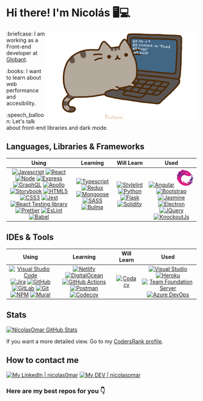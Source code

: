   # Hi there! I'm Nicolás :desktop_computer::computer:

  <img align="right" src="https://github.com/nicolasomar/nicolasomar/blob/main/assets/pusheencode.gif"/>

  <p>:briefcase: I am working as a Front-end developer at <a href="https://www.globant.com">Globant</a>.</p>
  <p>:books: I want to learn about web performance and accesibility.</p>
  <!-- <p>:black_nib: I write from time to time in <a href="https://dev.to/nicolasomar">dev.to</a>.</p> -->
  <p>:speech_balloon: Let's talk about front-end libraries and dark mode.</p>

  ## Languages, Libraries & Frameworks
  | Using | Learning | Will Learn | Used |
  | :---: | :---: | :---: | :---: |
  | [<img src="https://cdn.svgporn.com/logos/javascript.svg" title="Javascript" alt="Javascript" width="48px">](https://developer.mozilla.org/en-US/docs/Web/JavaScript) [<img src="https://cdn.svgporn.com/logos/react.svg" title="React" alt="React" width="48px">](https://reactjs.org/) [<img src="https://cdn.svgporn.com/logos/nodejs-icon.svg" title="Node" alt="Node" width="48px">](https://nodejs.org/) [<img src="https://w7.pngwing.com/pngs/925/447/png-transparent-express-js-node-js-javascript-mongodb-node-js-text-trademark-logo.png" title="Express" alt="Express" width="48px">](https://expressjs.com/) [<img src="https://cdn.svgporn.com/logos/graphql.svg" title="GraphQL" alt="GraphQL" width="48px">](https://graphql.org/) [<img src="https://cdn.svgporn.com/logos/apollostack.svg" title="Apollo" alt="Apollo" width="48px">](https://www.apollographql.com/) [<img src="https://cdn.svgporn.com/logos/storybook-icon.svg" title="Storybook" alt="Storybook" width="44px">](https://storybook.js.org/) [<img src="https://cdn.svgporn.com/logos/html-5.svg" title="HTML5" alt="HTML5" width="48px">](https://developer.mozilla.org/en-US/docs/Web/Guide/HTML/HTML5) [<img src="https://cdn.svgporn.com/logos/css-3.svg" title="CSS3" alt="CSS3" width="48px">](https://developer.mozilla.org/en-US/docs/Archive/CSS3) [<img src="https://cdn.svgporn.com/logos/jest.svg" title="Jest" alt="Jest" width="48px">](https://jestjs.io/) [<img src="https://cdn.svgporn.com/logos/testing-library.svg" title="React Testing library" alt="React Testing library" width="48px">](https://testing-library.com/) [<img src="https://cdn.svgporn.com/logos/prettier.svg" title="Prettier" alt="Prettier" width="48px">](https://prettier.io/) [<img src="https://cdn.svgporn.com/logos/eslint.svg" title="EsLint" alt="EsLint" width="48px">](https://eslint.org/) [<img src="https://cdn.svgporn.com/logos/babel.svg" title="Babel" alt="Babel" width="48px">](https://babeljs.io/) | [<img src="https://cdn.svgporn.com/logos/typescript-icon.svg" title="Typescript" alt="Typescript" width="48px">](https://www.typescriptlang.org/) [<img src="https://cdn.svgporn.com/logos/redux.svg" title="Redux" alt="Redux" width="48px">](https://redux.js.org/) [<img src="https://images.opencollective.com/mongoose/0ff43ec/logo/96.png" title="Mongoose" alt="Mongoose" width="76px">](https://mongoosejs.com/) [<img src="https://cdn.svgporn.com/logos/sass.svg" title="SASS" alt="SASS" width="48px">](https://sass-lang.com/) [<img src="https://cdn.svgporn.com/logos/bulma.svg" title="Bulma" alt="Bulma" width="40px">](https://bulma.com/) | [<img src="https://cdn.svgporn.com/logos/stylelint.svg" title="Stylelint" alt="Stylelint" width="48px">](https://stylelint.io/) [<img src="https://cdn.svgporn.com/logos/python.svg" title="Python" alt="Python" width="48px">](https://www.python.org/) [<img src="https://cdn.svgporn.com/logos/flask.svg" title="Flask" alt="Flask" width="48px">](https://flask.palletsprojects.com/) [<img src="https://cdn.svgporn.com/logos/solidity.svg" title="Solidity" alt="Solidity" width="44px">](https://soliditylang.org/) | [<img src="https://cdn.svgporn.com/logos/angular-icon.svg" title="Angular" alt="Angular" width="48px">](https://angular.io/) [<img src="https://raw.githubusercontent.com/ReactiveX/rxjs/master/resources/CI-CD/logo/svg/RxJs_Logo_Basic.svg" title="RxJs" alt="RxJs" width="48px">](https://angular.io/guide/rx-library) [<img src="https://cdn.svgporn.com/logos/bootstrap.svg" title="Bootstrap" alt="Bootstrap" width="48px">](https://getbootstrap.com/) [<img src="https://cdn.svgporn.com/logos/jasmine.svg" title="Jasmine" alt="Jasmine" width="48px">](https://jasmine.github.io/) [<img src="https://cdn.svgporn.com/logos/electron.svg" title="Electron" alt="Electron" width="48px">](https://www.electronjs.org/) [<img src="https://cdn.svgporn.com/logos/jquery.svg" title="JQuery" alt="JQuery" width="96px">](https://jquery.com/) [<img src="https://cdn.svgporn.com/logos/knockout.svg" title="KnockoutJs" alt="KnockoutJs" width="96px">](https://knockoutjs.com/) |

  ## IDEs & Tools
  | Using | Learning | Will Learn | Used |
  | :---: | :---: | :---: | :---: |
  | [<img src="https://cdn.svgporn.com/logos/visual-studio-code.svg" title="Visual Studio Code" alt="Visual Studio Code" width="48px">](https://code.visualstudio.com/) [<img src="https://cdn.svgporn.com/logos/jira.svg" title="Jira" alt="Jira" width="48px">](https://www.atlassian.com/software/jira) [<img src="https://cdn.svgporn.com/logos/github-icon.svg" title="GitHub" alt="GitHub" width="48px">](https://github.com/) [<img src="https://cdn.svgporn.com/logos/gitlab.svg" title="GitLab" alt="GitLab" width="48px">](https://about.gitlab.com/) [<img src="https://cdn.svgporn.com/logos/git-icon.svg" title="Git" alt="Git" width="48px">](https://git-scm.com/) [<img src="https://cdn.svgporn.com/logos/npm.svg" title="NPM" alt="NPM" width="48px">](https://www.npmjs.com/) [<img src="https://assets-global.website-files.com/5ddd9c3f2186308353fe682d/5e755003cdc6be128dfe7b74_mural-glyph.svg" title="Mural" alt="Mural" width="48px">](https://www.mural.co/) | [<img src="https://cdn.svgporn.com/logos/netlify.svg" title="Netlify" alt="Netlify" width="48px">](https://www.netlify.com/) [<img src="https://cdn.svgporn.com/logos/digital-ocean.svg" title="DigitalOcean" alt="DigitalOcean" width="48px">](https://www.digitalocean.com/) [<img src="https://user-images.githubusercontent.com/30958501/68524412-f2201800-0309-11ea-9cb0-ad7f8f760218.png" title="GitHub Actions" alt="GitHub Actions" width="48px">](https://github.com/features/actions) [<img src="https://cdn.svgporn.com/logos/postman-icon.svg" title="Postman" alt="Postman" width="48px">](https://www.postman.com/) [<img src="https://cdn.svgporn.com/logos/codecov-icon.svg" title="Codecov" alt="Codecov" width="48px">](https://codecov.io/) | [<img src="https://cdn.svgporn.com/logos/codacy.svg" title="Codacy" alt="Codacy" width="52px">](https://www.codacy.com/) | [<img src="https://cdn.svgporn.com/logos/visual-studio.svg" title="Visual Studio" alt="Visual Studio" width="48px">](https://visualstudio.microsoft.com/vs/) [<img src="https://cdn.svgporn.com/logos/heroku-icon.svg" title="Heroku" alt="Heroku" width="48px">](https://www.heroku.com/) [<img src="https://financesonline.com/uploads/2018/09/Microsoft-Team-Foundation-Server-logo-1.png" title="Team Foundation Server" alt="Team Foundation Server" width="110px">](https://docs.microsoft.com/en-us/azure/devops/server/tfs-is-now-azure-devops-server?view=azure-devops-2020) [<img src="https://cdn.svgporn.com/logos/microsoft-azure.svg" title="Azure DevOps" alt="Azure DevOps" width="48px">](https://azure.microsoft.com/en-us/services/devops/) |

  ## Stats
  [![NicolasOmar GitHub Stats](https://github-readme-stats.vercel.app/api?username=nicolasomar&include_all_commits=true&show_icons=true&theme=tokyonight)](https://github.com/nicolasomar)
  <p>If you want a more detailed view. Go to my <a href="https://profile.codersrank.io/user/nicolasomar" target="_blank">CodersRank profile</a>.</p>

  ## How to contact me
  [![My LinkedIn | nicolas0mar](https://img.shields.io/static/v1?label=%20&message=nicolas0mar&labelColor=0077B5&color=0077B5&style=for-the-badge&logo=linkedin)](https://www.linkedin.com/in/nicolas0mar/)
  [![My DEV | nicolasomar](https://img.shields.io/static/v1?label=%20&message=nicolasomar&labelColor=0A0A0A&color=0A0A0A&style=for-the-badge&logo=dev.to)](https://dev.to/nicolasomar/)
  <!-- [![My Medium | @nicolasomar](https://img.shields.io/static/v1?label=%20&message=nicolasomar&labelColor=12100E&color=12100E&style=for-the-badge&logo=medium)](https://medium.com/@nicolasomar/) -->

  ### Here are my best repos for you 👇 ###
